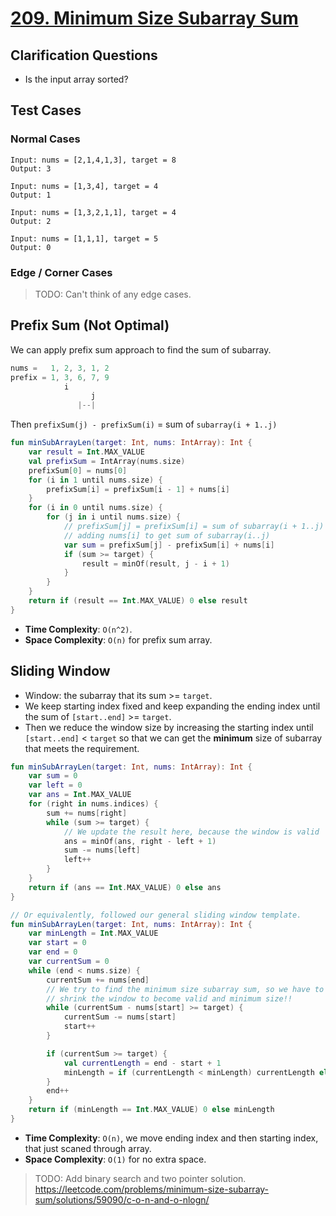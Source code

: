 # [209. Minimum Size Subarray Sum](https://leetcode.com/problems/minimum-size-subarray-sum/)

## Clarification Questions
* Is the input array sorted?
 
## Test Cases
### Normal Cases
```
Input: nums = [2,1,4,1,3], target = 8
Output: 3

Input: nums = [1,3,4], target = 4
Output: 1

Input: nums = [1,3,2,1,1], target = 4
Output: 2

Input: nums = [1,1,1], target = 5
Output: 0
```
### Edge / Corner Cases
> TODO: Can't think of any edge cases.

## Prefix Sum (Not Optimal)
We can apply prefix sum approach to find the sum of subarray.

```js
nums =   1, 2, 3, 1, 2
prefix = 1, 3, 6, 7, 9
            i  
                  j
               |--|
```
Then `prefixSum(j) - prefixSum(i)` = sum of `subarray(i + 1..j)`

```kotlin
fun minSubArrayLen(target: Int, nums: IntArray): Int {
    var result = Int.MAX_VALUE
    val prefixSum = IntArray(nums.size)
    prefixSum[0] = nums[0]
    for (i in 1 until nums.size) {
        prefixSum[i] = prefixSum[i - 1] + nums[i]
    }
    for (i in 0 until nums.size) {
        for (j in i until nums.size) {
            // prefixSum[j] = prefixSum[i] = sum of subarray(i + 1..j)
            // adding nums[i] to get sum of subarray(i..j)
            var sum = prefixSum[j] - prefixSum[i] + nums[i]
            if (sum >= target) {
                result = minOf(result, j - i + 1)
            }
        }
    }
    return if (result == Int.MAX_VALUE) 0 else result
}
```

* **Time Complexity**: `O(n^2)`.
* **Space Complexity**: `O(n)` for prefix sum array.

## Sliding Window
* Window: the subarray that its sum >= `target`.
* We keep starting index fixed and keep expanding the ending index until the sum of `[start..end]` >= `target`.
* Then we reduce the window size by increasing the starting index until `[start..end]` < `target` so that we can get the **minimum** size of subarray that meets the requirement.

```kotlin
fun minSubArrayLen(target: Int, nums: IntArray): Int {
    var sum = 0
    var left = 0
    var ans = Int.MAX_VALUE
    for (right in nums.indices) {
        sum += nums[right]
        while (sum >= target) {
            // We update the result here, because the window is valid
            ans = minOf(ans, right - left + 1)
            sum -= nums[left]
            left++
        }
    }
    return if (ans == Int.MAX_VALUE) 0 else ans
}

// Or equivalently, followed our general sliding window template.
fun minSubArrayLen(target: Int, nums: IntArray): Int {
    var minLength = Int.MAX_VALUE
    var start = 0
    var end = 0
    var currentSum = 0
    while (end < nums.size) {
        currentSum += nums[end]
        // We try to find the minimum size subarray sum, so we have to 
        // shrink the window to become valid and minimum size!!
        while (currentSum - nums[start] >= target) {
            currentSum -= nums[start]
            start++
        }

        if (currentSum >= target) {
            val currentLength = end - start + 1
            minLength = if (currentLength < minLength) currentLength else minLength
        }
        end++
    }
    return if (minLength == Int.MAX_VALUE) 0 else minLength
}
```

* **Time Complexity**: `O(n)`, we move ending index and then starting index, that just scaned through array.
* **Space Complexity**: `O(1)` for no extra space.

> TODO: Add binary search and two pointer solution. https://leetcode.com/problems/minimum-size-subarray-sum/solutions/59090/c-o-n-and-o-nlogn/